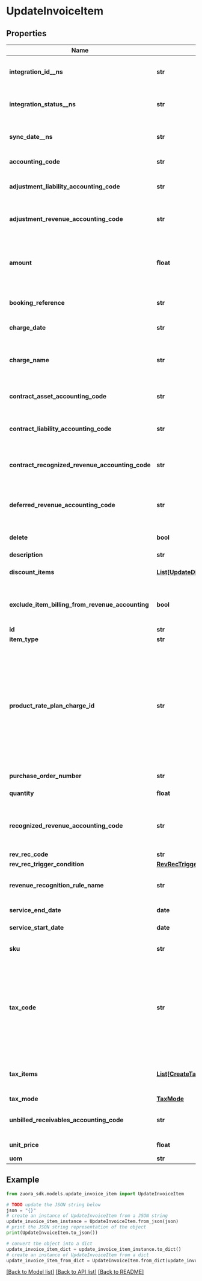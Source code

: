 # UpdateInvoiceItem


## Properties

Name | Type | Description | Notes
------------ | ------------- | ------------- | -------------
**integration_id__ns** | **str** | ID of the corresponding object in NetSuite. Only available if you have installed the [Zuora Connector for NetSuite](https://www.zuora.com/connect/app/?appId&#x3D;265).  | [optional] 
**integration_status__ns** | **str** | Status of the invoice item&#39;s synchronization with NetSuite. Only available if you have installed the [Zuora Connector for NetSuite](https://www.zuora.com/connect/app/?appId&#x3D;265).  | [optional] 
**sync_date__ns** | **str** | Date when the invoice item was synchronized with NetSuite. Only available if you have installed the [Zuora Connector for NetSuite](https://www.zuora.com/connect/app/?appId&#x3D;265).  | [optional] 
**accounting_code** | **str** | The accounting code associated with the invoice item. | [optional] 
**adjustment_liability_accounting_code** | **str** | The accounting code for adjustment liability.         **Note**: This field is only available if you have the Billing - Revenue Integration feature enabled.   | [optional] 
**adjustment_revenue_accounting_code** | **str** | The accounting code for adjustment revenue.         **Note**: This field is only available if you have the Billing - Revenue Integration feature enabled.   | [optional] 
**amount** | **float** | The amount of the invoice item.   - For tax-inclusive invoice items, the amount indicates the invoice item amount including tax.  - For tax-exclusive invoice items, the amount indicates the invoice item amount excluding tax.  | [optional] 
**booking_reference** | **str** | The booking reference of the invoice item. \\n**Note**: This field is only available if id is null. \\n | [optional] 
**charge_date** | **str** | The date when the invoice item is charged, in &#x60;yyyy-mm-dd hh:mm:ss&#x60; format. | [optional] 
**charge_name** | **str** | The name of the charge associated with the invoice item.   This field is required if the &#x60;productRatePlanChargeId&#x60; field is not specified in the request.  | [optional] 
**contract_asset_accounting_code** | **str** | The accounting code for contract asset.         **Note**: This field is only available if you have the Billing - Revenue Integration feature enabled.   | [optional] 
**contract_liability_accounting_code** | **str** | The accounting code for contract liability.         **Note**: This field is only available if you have the Billing - Revenue Integration feature enabled.   | [optional] 
**contract_recognized_revenue_accounting_code** | **str** | The accounting code for contract recognized revenue.         **Note**: This field is only available if you have the Billing - Revenue Integration feature enabled.   | [optional] 
**deferred_revenue_accounting_code** | **str** | The accounting code for the deferred revenue, such as Monthly Recurring Liability.  **Note:** This field is only available if you have Zuora Finance enabled. | [optional] 
**delete** | **bool** | Indicates whether to delete the existing invoice item. **Note**: This field is only available if id is not null.  | [optional] 
**description** | **str** | The description of the invoice item. | [optional] 
**discount_items** | [**List[UpdateDiscountInvoiceItem]**](UpdateDiscountInvoiceItem.md) | Container for discount items. The maximum number of discount items is 10. | [optional] 
**exclude_item_billing_from_revenue_accounting** | **bool** | The flag to exclude the invoice item from revenue accounting.  **Note**: This field is only available if you have the Billing - Revenue Integration feature enabled.   | [optional] 
**id** | **str** | The unique ID of the invoice item. | [optional] 
**item_type** | **str** | The type of the invoice item. | [optional] 
**product_rate_plan_charge_id** | **str** | The ID of the product rate plan charge that the invoice item is created from.  If you specify a value for the &#x60;productRatePlanChargeId&#x60; field in the request, Zuora directly copies the values of the following fields from the corresponding product rate plan charge, regardless of the values specified in the request body: - &#x60;chargeName&#x60; - &#x60;sku&#x60; - &#x60;uom&#x60; - &#x60;taxCode&#x60; - &#x60;taxMode&#x60; - &#x60;accountingCode&#x60; - &#x60;deferredRevenueAccountingCode&#x60;  - &#x60;recognizedRevenueAccountingCode&#x60;   **Note**: This field is only available if id is null.   | [optional] 
**purchase_order_number** | **str** | The purchase order number associated the invoice item. | [optional] 
**quantity** | **float** | The number of units for the invoice item. | [optional] 
**recognized_revenue_accounting_code** | **str** | The accounting code for the recognized revenue, such as Monthly Recurring Charges or Overage Charges. **Note:** This field is only available if you have Zuora Finance enabled. | [optional] 
**rev_rec_code** | **str** | The revenue recognition code. | [optional] 
**rev_rec_trigger_condition** | [**RevRecTrigger**](RevRecTrigger.md) |  | [optional] 
**revenue_recognition_rule_name** | **str** | The name of the revenue recognition rule governing the revenueschedule. **Note:** This field is only available if you have Zuora Finance enabled. | [optional] 
**service_end_date** | **date** | The service end date of the invoice item. | [optional] 
**service_start_date** | **date** | The service start date of the invoice item. | [optional] 
**sku** | **str** | The SKU of the invoice item. The SKU of the invoice item must be different from the SKU of any existing product. | [optional] 
**tax_code** | **str** | The tax code identifies which tax rules and tax rates to apply to the invoice item.  **Note:**  - This field is only available if you have Taxation enabled. - If the values of both &#x60;taxCode&#x60; and &#x60;taxMode&#x60; fields are changed to &#x60;null&#x60; when updating a standalone invoice, the corresponding &#x60;invoiceItems&#x60; &gt; &#x60;taxItems&#x60; field and its nested fields specified in the creation request will be removed.  | [optional] 
**tax_items** | [**List[CreateTaxationItem]**](CreateTaxationItem.md) | Container for taxation items. The maximum number of taxation items is 5.  **Note**: This field is only available only if id is null and you have Taxation enabled.  | [optional] 
**tax_mode** | [**TaxMode**](TaxMode.md) |  | [optional] 
**unbilled_receivables_accounting_code** | **str** | The accounting code for unbilled receivables.         **Note**: This field is only available if you have the Billing - Revenue Integration feature enabled.   | [optional] 
**unit_price** | **float** | The per-unit price of the invoice item. | [optional] 
**uom** | **str** | The unit of measure. | [optional] 

## Example

```python
from zuora_sdk.models.update_invoice_item import UpdateInvoiceItem

# TODO update the JSON string below
json = "{}"
# create an instance of UpdateInvoiceItem from a JSON string
update_invoice_item_instance = UpdateInvoiceItem.from_json(json)
# print the JSON string representation of the object
print(UpdateInvoiceItem.to_json())

# convert the object into a dict
update_invoice_item_dict = update_invoice_item_instance.to_dict()
# create an instance of UpdateInvoiceItem from a dict
update_invoice_item_from_dict = UpdateInvoiceItem.from_dict(update_invoice_item_dict)
```
[[Back to Model list]](../README.md#documentation-for-models) [[Back to API list]](../README.md#documentation-for-api-endpoints) [[Back to README]](../README.md)


